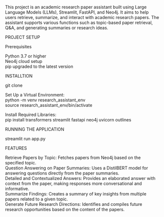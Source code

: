 This project is an academic research paper assistant built using Large Language Models (LLMs), Streamlit, FastAPI, and Neo4j. 
It aims to help users retrieve, summarize, and interact with academic research papers. 
The assistant supports various functions such as topic-based paper retrieval, Q&A, and generating summaries or research ideas.

PROJECT SETUP

Prerequisites

Python 3.7 or higher                                                                                                                                                                       
Neo4j cloud setup                                                                                                                                                                          
pip upgraded to the latest version 

INSTALLTION

git clone <repository-url>

Set Up a Virtual Environment:                                                                                                                                                              
python -m venv research_assistant_env                                                                                                                                                      
source research_assistant_env/bin/activate  

Install Required Libraries:                                                                                                                                                                
pip install transformers streamlit fastapi neo4j uvicorn outlines                                                                                                                          

RUNNING THE APPLICATION

streamlit run app.py

FEATURES

Retrieve Papers by Topic: Fetches papers from Neo4j based on the specified topic.                                                                                                          
Question Answering on Paper Summaries: Uses a DistilBERT model for answering questions directly from the paper summaries.                                                                  
Detailed and Contextualized Answers: Provides an elaborated answer with context from the paper, making responses more conversational and informative.                                      
Summarize Findings: Creates a summary of key insights from multiple papers related to a given topic.                                                                                       
Generate Future Research Directions: Identifies and compiles future research opportunities based on the content of the papers.                                                             



